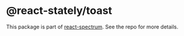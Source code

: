 # @react-stately/toast

This package is part of [react-spectrum](https://github.com/adobe/react-spectrum). See the repo for more details.
